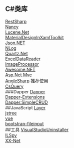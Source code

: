 ## C#类库
[RestSharp](https://github.com/restsharp/RestSharp)<br>
[Nancy](https://github.com/NancyFx/Nancy)<br>
[Lucene.Net ](https://github.com/apache/lucenenet)<br>
[MaterialDesignInXamlToolkit](https://github.com/ButchersBoy/MaterialDesignInXamlToolkit)<br>
[Json.NET](https://github.com/JamesNK/Newtonsoft.Json)<br>
[NLog](https://github.com/NLog/NLog)<br>
[Quartz.Net](https://github.com/quartznet/quartznet)<br>
[ExcelDataReader](https://github.com/ExcelDataReader/ExcelDataReader)<br>
[ImageProcessor](https://github.com/JimBobSquarePants/ImageProcessor)<br>
[Awesome.NET](https://github.com/quozd/awesome-dotnet)<br>
[Asp.Net Mvc](https://github.com/aspnet/Mvc)<br>
[AngleSharp](https://github.com/AngleSharp/AngleSharp) 推荐使用<br>
[CsQuery](https://github.com/jamietre/CsQuery)<br>
###Dapper
[Dapper](https://github.com/StackExchange/dapper-dot-net)<br>
[Dapper-Extensions](https://github.com/tmsmith/Dapper-Extensions)<br>
[Dapper.SimpleCRUD](https://github.com/ericdc1/Dapper.SimpleCRUD)<br>
##JavaScript
[Layer](https://github.com/sentsin/layer)<br>
[jstree](https://github.com/vakata/jstree)<br>
[vue](https://github.com/vuejs/vue)<br>
[bootstrap-fileinput](https://github.com/kartik-v/bootstrap-fileinput)<br>
##工具
[VisualStudioUninstaller](https://github.com/Microsoft/VisualStudioUninstaller)<br>
[ILSpy](https://github.com/icsharpcode/ILSpy)<br>
[XX-Net](https://github.com/XX-net/XX-Net)<br>


